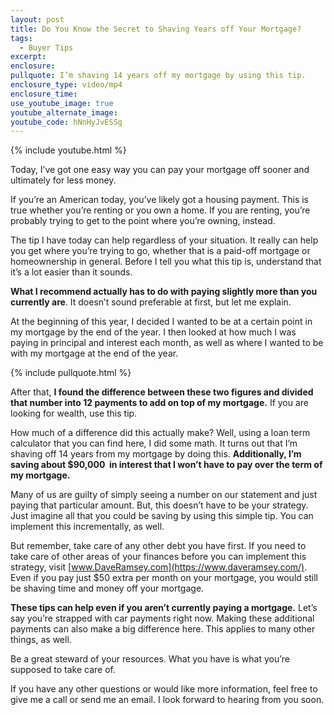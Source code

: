 ```yaml
---
layout: post
title: Do You Know the Secret to Shaving Years off Your Mortgage?
tags:
  - Buyer Tips
excerpt:
enclosure:
pullquote: I’m shaving 14 years off my mortgage by using this tip.
enclosure_type: video/mp4
enclosure_time:
use_youtube_image: true
youtube_alternate_image:
youtube_code: hNnHyJvESSg
---
```



{% include youtube.html %}

Today, I’ve got one easy way you can pay your mortgage off sooner and ultimately for less money.

If you’re an American today, you’ve likely got a housing payment. This is true whether you’re renting or you own a home. If you are renting, you’re probably trying to get to the point where you’re owning, instead.

The tip I have today can help regardless of your situation. It really can help you get where you’re trying to go, whether that is a paid-off mortgage or homeownership in general. Before I tell you what this tip is, understand that it’s a lot easier than it sounds.

**What I recommend actually has to do with paying slightly more than you currently are**. It doesn’t sound preferable at first, but let me explain.

At the beginning of this year, I decided I wanted to be at a certain point in my mortgage by the end of the year. I then looked at how much I was paying in principal and interest each month, as well as where I wanted to be with my mortgage at the end of the year.

{% include pullquote.html %}

After that, **I found the difference between these two figures and divided that number into 12 payments to add on top of my mortgage.** If you are looking for wealth, use this tip.

How much of a difference did this actually make? Well, using a loan term calculator that you can find here, I did some math. It turns out that I’m shaving off 14 years from my mortgage by doing this. **Additionally, I’m saving about $90,000  in interest that I won’t have to pay over the term of my mortgage.**

Many of us are guilty of simply seeing a number on our statement and just paying that particular amount. But, this doesn’t have to be your strategy. Just imagine all that you could be saving by using this simple tip. You can implement this incrementally, as well.

But remember, take care of any other debt you have first. If you need to take care of other areas of your finances before you can implement this strategy, visit [www.DaveRamsey.com](https://www.daveramsey.com/). Even if you pay just $50 extra per month on your mortgage, you would still be shaving time and money off your mortgage.

**These tips can help even if you aren’t currently paying a mortgage.** Let’s say you’re strapped with car payments right now. Making these additional payments can also make a big difference here. This applies to many other things, as well.

Be a great steward of your resources. What you have is what you’re supposed to take care of.

If you have any other questions or would like more information, feel free to give me a call or send me an email. I look forward to hearing from you soon.
